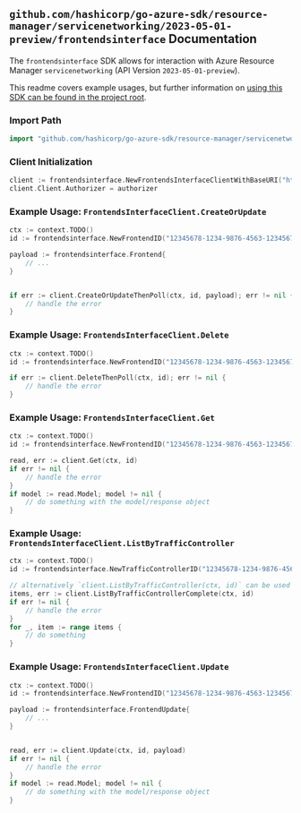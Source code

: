 
## `github.com/hashicorp/go-azure-sdk/resource-manager/servicenetworking/2023-05-01-preview/frontendsinterface` Documentation

The `frontendsinterface` SDK allows for interaction with Azure Resource Manager `servicenetworking` (API Version `2023-05-01-preview`).

This readme covers example usages, but further information on [using this SDK can be found in the project root](https://github.com/hashicorp/go-azure-sdk/tree/main/docs).

### Import Path

```go
import "github.com/hashicorp/go-azure-sdk/resource-manager/servicenetworking/2023-05-01-preview/frontendsinterface"
```


### Client Initialization

```go
client := frontendsinterface.NewFrontendsInterfaceClientWithBaseURI("https://management.azure.com")
client.Client.Authorizer = authorizer
```


### Example Usage: `FrontendsInterfaceClient.CreateOrUpdate`

```go
ctx := context.TODO()
id := frontendsinterface.NewFrontendID("12345678-1234-9876-4563-123456789012", "example-resource-group", "trafficControllerName", "frontendName")

payload := frontendsinterface.Frontend{
	// ...
}


if err := client.CreateOrUpdateThenPoll(ctx, id, payload); err != nil {
	// handle the error
}
```


### Example Usage: `FrontendsInterfaceClient.Delete`

```go
ctx := context.TODO()
id := frontendsinterface.NewFrontendID("12345678-1234-9876-4563-123456789012", "example-resource-group", "trafficControllerName", "frontendName")

if err := client.DeleteThenPoll(ctx, id); err != nil {
	// handle the error
}
```


### Example Usage: `FrontendsInterfaceClient.Get`

```go
ctx := context.TODO()
id := frontendsinterface.NewFrontendID("12345678-1234-9876-4563-123456789012", "example-resource-group", "trafficControllerName", "frontendName")

read, err := client.Get(ctx, id)
if err != nil {
	// handle the error
}
if model := read.Model; model != nil {
	// do something with the model/response object
}
```


### Example Usage: `FrontendsInterfaceClient.ListByTrafficController`

```go
ctx := context.TODO()
id := frontendsinterface.NewTrafficControllerID("12345678-1234-9876-4563-123456789012", "example-resource-group", "trafficControllerName")

// alternatively `client.ListByTrafficController(ctx, id)` can be used to do batched pagination
items, err := client.ListByTrafficControllerComplete(ctx, id)
if err != nil {
	// handle the error
}
for _, item := range items {
	// do something
}
```


### Example Usage: `FrontendsInterfaceClient.Update`

```go
ctx := context.TODO()
id := frontendsinterface.NewFrontendID("12345678-1234-9876-4563-123456789012", "example-resource-group", "trafficControllerName", "frontendName")

payload := frontendsinterface.FrontendUpdate{
	// ...
}


read, err := client.Update(ctx, id, payload)
if err != nil {
	// handle the error
}
if model := read.Model; model != nil {
	// do something with the model/response object
}
```
